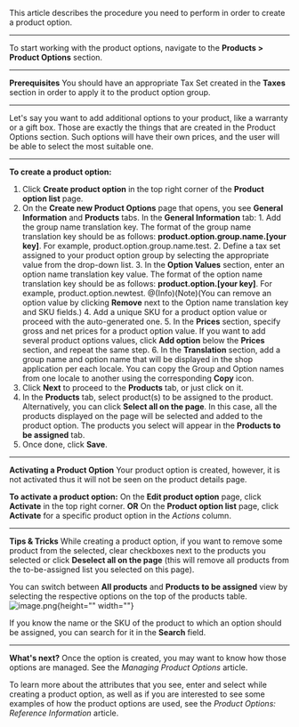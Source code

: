 This article describes the procedure you need to perform in order to create a  product option.
***
To start working with the product options, navigate to the **Products > Product Options** section.
***
**Prerequisites**
You should have an appropriate Tax Set created in the **Taxes** section in order to apply it to the product option group.
***
Let's say you want to add additional options to your product, like a warranty or a gift box. Those are exactly the things that are created in the Product Options section. Such options will have their own prices, and the user will be able to select the most suitable one.
***
**To create a product option:**
1. Click **Create product option** in the top right corner of the **Product option list** page.
2. On the **Create new Product Options** page that opens, you see **General Information** and **Products** tabs. 
In the **General Information** tab:
        1. Add the group name translation key. The format of the group name translation key should be as follows: **product.option.group.name.[your key]**. For example, product.option.group.name.test.
        2. Define a tax set assigned to your product option group by selecting the appropriate value from the drop-down list.
       3. In the **Option Values** section, enter an option name translation key value. The format of the option name translation key should be as follows: **product.option.[your key]**. For example, product.option.newtest.
    @(Info)(Note)(You can remove an option value by clicking **Remove** next to the Option name translation key and SKU fields.)
        4. Add a unique SKU for a product option value or proceed with the auto-generated one.
        5. In the **Prices** section, specify gross and net prices for a product option value. If you want to add several product options values, click **Add option** below the **Prices** section, and repeat the same step.
    6. In the **Translation** section, add a group name and option name that will be displayed in the shop application per each locale. You can copy the Group and Option names from one locale to another using the corresponding **Copy** icon.
3. Click **Next** to proceed to the **Products** tab, or just click on it.
4. In the **Products** tab, select product(s) to be assigned to the product. 
    Alternatively, you can click **Select all on the page**. In this case, all the products displayed on the page will be selected and added to the product option. The products you select will appear in the **Products to be assigned** tab.
 5. Once done, click **Save**.
***
**Activating a Product Option**
Your product option is created, however, it is not activated thus it will not be seen on the product details page. 

**To activate a product option:**
On the **Edit product option** page, click **Activate** in the top right corner.
**OR**
On the **Product option list** page, click **Activate** for a specific product option in the _Actions_ column.
***
**Tips & Tricks**
While creating a product option, if you want to remove some product from the selected, clear checkboxes next to the products you selected or click **Deselect all on the page** (this will remove all products from the to-be-assigned list you selected on this page).

You can switch between **All products** and **Products to be assigned** view by selecting the respective options on the top of the products table.
![image.png](https://cdn.document360.io/9fafa0d5-d76f-40c5-8b02-ab9515d3e879/Images/Documentation/image%2866%29.png){height="" width=""}

If you know the name or the SKU of the product to which an option should be assigned, you can search for it in the **Search** field.
***
**What's next?**
Once the option is created, you may want to know how those options are managed. See the _Managing Product Options_ article. 

To learn more about the attributes that you see, enter and select while creating a product option, as well as if you are interested to see some examples of how the product options are used, see the _Product Options: Reference Information_ article.